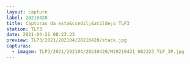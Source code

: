 ```yaml
---
layout: capture
label: 20210420
title: Capturas da esta&ccedil;&atilde;o TLP3
station: TLP3
date: 2021-04-21 08:23:23
preview: TLP3/2021/202104/20210420/stack.jpg
capturas:
  - imagem: TLP3/2021/202104/20210420/M20210421_082323_TLP_3P.jpg
---
```

